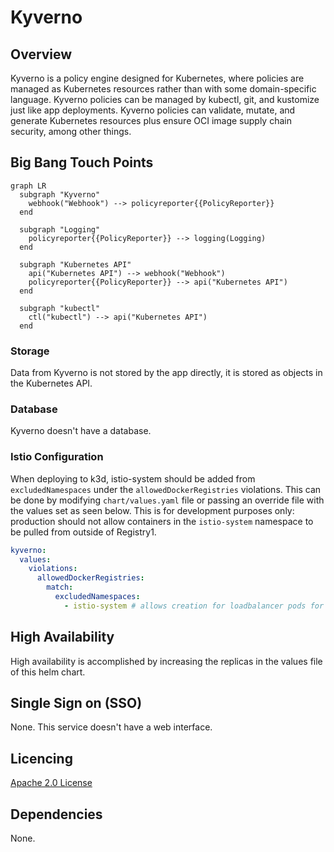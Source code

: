 # Kyverno

## Overview

Kyverno is a policy engine designed for Kubernetes, where policies are managed as Kubernetes resources rather than with some domain-specific language. Kyverno policies can be managed by kubectl, git, and kustomize just like app deployments. Kyverno policies can validate, mutate, and generate Kubernetes resources plus ensure OCI image supply chain security, among other things.

## Big Bang Touch Points

```mermaid
graph LR
  subgraph "Kyverno"
    webhook("Webhook") --> policyreporter{{PolicyReporter}}
  end      

  subgraph "Logging"
    policyreporter{{PolicyReporter}} --> logging(Logging)
  end

  subgraph "Kubernetes API"
    api("Kubernetes API") --> webhook("Webhook")
    policyreporter{{PolicyReporter}} --> api("Kubernetes API")
  end

  subgraph "kubectl"
    ctl("kubectl") --> api("Kubernetes API")
  end

```

### Storage

Data from Kyverno is not stored by the app directly, it is stored as objects in the Kubernetes API.

### Database

Kyverno doesn't have a database.

### Istio Configuration

When deploying to k3d, istio-system should be added from `excludedNamespaces` under the `allowedDockerRegistries` violations. This can be done by modifying `chart/values.yaml` file or passing an override file with the values set as seen below. This is for development purposes only: production should not allow containers in the `istio-system` namespace to be pulled from outside of Registry1. 

```yaml
kyverno:
  values:
    violations:
      allowedDockerRegistries:
        match:
          excludedNamespaces: 
            - istio-system # allows creation for loadbalancer pods for various ports and various vendor loadbalancers
```

## High Availability

High availability is accomplished by increasing the replicas in the values file of this helm chart.

## Single Sign on (SSO)

None. This service doesn't have a web interface.

## Licencing

[Apache 2.0 License](https://github.com/open-policy-agent/gatekeeper/blob/master/LICENSEhttps://github.com/kyverno/kyverno/blob/main/LICENSE)

## Dependencies

None.
